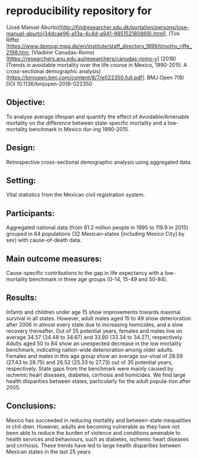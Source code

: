 # reproducibility repository for

(José Manuel Aburto)[http://findresearcher.sdu.dk/portal/en/persons/jose-manuel-aburto(34dcae96-a13a-4c4d-a941-985152180869).html], (Tim Riffe)[https://www.demogr.mpg.de/en/institute/staff_directory_1899/timothy_riffe_2198.htm, (Vladimir Canudas-Romo)[https://researchers.anu.edu.au/researchers/canudas-romo-v] (2018) (Trends in avoidable mortality over the life course in Mexico, 1990-2015: A cross-sectional demographic analysis)[https://bmjopen.bmj.com/content/8/7/e022350.full.pdf]. BMJ Open 7(8) DOI 10.1136/bmjopen-2018-022350


## Objective: 
To analyse average lifespan and quantify the effect of Avoidable/Amenable mortality on the difference between state-specific mortality and a low-mortality benchmark in Mexico dur-ing 1990-2015.

## Design: 
Retrospective cross-sectional demographic analysis using aggregated data.

## Setting: 
Vital statistics from the Mexican civil registration system.

## Participants: 
Aggregated national data (from 91.2 million people in 1995 to 119.9 in 2015) grouped in 64 populations (32 Mexican-states [including Mexico City] by sex) with cause-of-death data.

## Main outcome measures: 
Cause-specific contributions to the gap in life expectancy with a low-mortality benchmark in three age groups (0-14, 15-49 and 50-84).

## Results: 
Infants and children under age 15 show improvements towards maximal survival in all states. However, adult males aged 15 to 49 show deterioration after 2006 in almost every state due to increasing homicides, and a slow recovery thereafter. Out of 35 potential years, females and males live on average 34.57 (34.48 to 34.67) and 33.80 (33.34 to 34.27), respectively. Adults aged 50 to 84 show an unexpected decrease in the low mortality benchmark, indicating nation-wide deterioration among older adults. Females and males in this age group show an average sur-vival of 28.59 (27.43 to 29.75) and 26.52 (25.33 to 27.73) out of 35 potential years, respectively. State gaps from the benchmark were mainly caused by ischemic heart diseases, diabetes, cirrhosis and homicides. We find large health disparities between states, particularly for the adult popula-tion after 2005.

## Conclusions: 
Mexico has succeeded in reducing mortality and between-state inequalities in chil-dren. However, adults are becoming vulnerable as they have not been able to reduce the burden of violence and conditions amenable to health services and behaviours, such as diabetes, ischemic heart diseases and cirrhosis. These trends have led to large health disparities between Mexican states in the last 25 years
